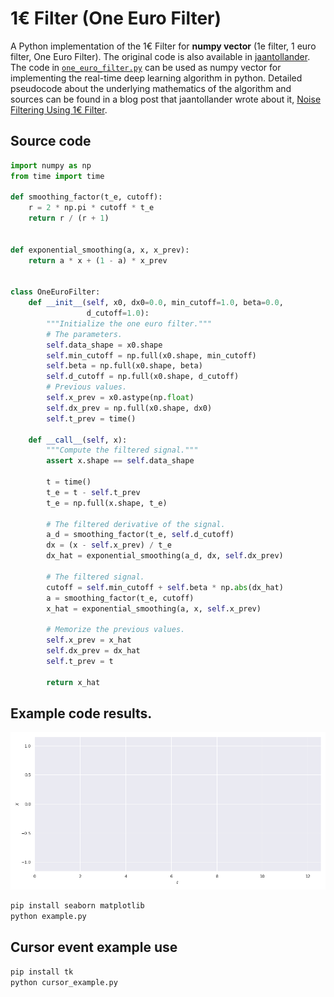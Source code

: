 # 1€ Filter (One Euro Filter)  
A Python implementation of the 1€ Filter for **numpy vector** (1e filter, 1 euro filter, One Euro Filter). The original code is also available in [jaantollander](https://github.com/jaantollander/OneEuroFilter). 
The code in [`one_euro_filter.py`](./one_euro_filter.py) can be used as numpy vector for implementing the real-time deep learning algorithm in python. 
Detailed pseudocode about the underlying mathematics of the algorithm and sources can be found in a blog post that jaantollander wrote about it, [Noise Filtering Using 1€ Filter](https://jaantollander.com/post/noise-filtering-using-one-euro-filter/).

## Source code
```python 
import numpy as np
from time import time

def smoothing_factor(t_e, cutoff):
    r = 2 * np.pi * cutoff * t_e
    return r / (r + 1)


def exponential_smoothing(a, x, x_prev):
    return a * x + (1 - a) * x_prev


class OneEuroFilter:
    def __init__(self, x0, dx0=0.0, min_cutoff=1.0, beta=0.0,
                 d_cutoff=1.0):
        """Initialize the one euro filter."""
        # The parameters.
        self.data_shape = x0.shape
        self.min_cutoff = np.full(x0.shape, min_cutoff)
        self.beta = np.full(x0.shape, beta)
        self.d_cutoff = np.full(x0.shape, d_cutoff)
        # Previous values.
        self.x_prev = x0.astype(np.float)
        self.dx_prev = np.full(x0.shape, dx0)
        self.t_prev = time()

    def __call__(self, x):
        """Compute the filtered signal."""
        assert x.shape == self.data_shape

        t = time()
        t_e = t - self.t_prev
        t_e = np.full(x.shape, t_e)

        # The filtered derivative of the signal.
        a_d = smoothing_factor(t_e, self.d_cutoff)
        dx = (x - self.x_prev) / t_e
        dx_hat = exponential_smoothing(a_d, dx, self.dx_prev)

        # The filtered signal.
        cutoff = self.min_cutoff + self.beta * np.abs(dx_hat)
        a = smoothing_factor(t_e, cutoff)
        x_hat = exponential_smoothing(a, x, self.x_prev)

        # Memorize the previous values.
        self.x_prev = x_hat
        self.dx_prev = dx_hat
        self.t_prev = t

        return x_hat
```

## Example code results.
![image](./one_euro_filter.gif)

```sh
pip install seaborn matplotlib
python example.py
```

## Cursor event example use

```sh
pip install tk
python cursor_example.py
```